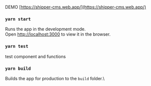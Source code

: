 DEMO [https://shipper-cms.web.app/](https://shipper-cms.web.app/)

### `yarn start`

Runs the app in the development mode.\
Open [http://localhost:3000](http://localhost:3000) to view it in the browser.

### `yarn test`

test component and functions

### `yarn build`

Builds the app for production to the `build` folder.\
